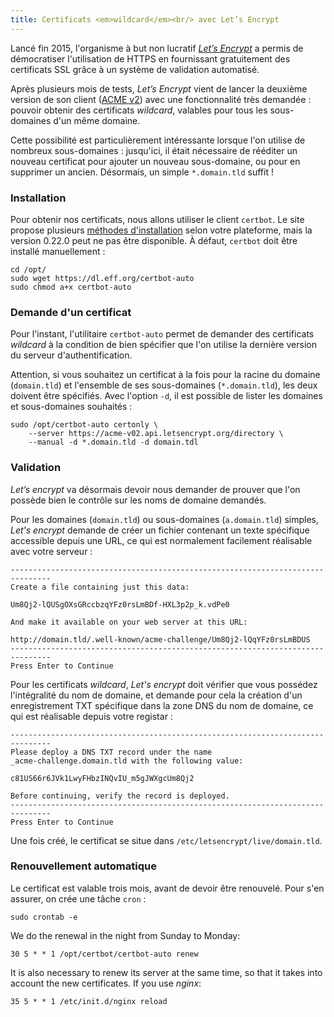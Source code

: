 ```yaml
---
title: Certificats <em>wildcard</em><br/> avec Let’s Encrypt
---
```


Lancé fin 2015, l'organisme à but non lucratif *[Let’s Encrypt](https://letsencrypt.org)* a permis de démocratiser l'utilisation de HTTPS en fournissant gratuitement des certificats SSL grâce à un système de validation automatisé.

Après plusieurs mois de tests, *Let’s Encrypt* vient de lancer la deuxième version de son client ([ACME v2](https://community.letsencrypt.org/t/acme-v2-production-environment-wildcards/55578)) avec une fonctionnalité très demandée : pouvoir obtenir des certificats *wildcard*, valables pour tous les sous-domaines d'un même domaine.

Cette possibilité est particulièrement intéressante lorsque l'on utilise de nombreux sous-domaines : jusqu'ici, il était nécessaire de rééditer un nouveau certificat pour ajouter un nouveau sous-domaine, ou pour en supprimer un ancien. Désormais, un simple `*.domain.tld` suffit !


### Installation

Pour obtenir nos certificats, nous allons utiliser le client `certbot`. Le site propose plusieurs [méthodes d'installation](https://certbot.eff.org) selon votre plateforme, mais la version 0.22.0 peut ne pas être disponible. À défaut, `certbot` doit être installé manuellement :


```
cd /opt/
sudo wget https://dl.eff.org/certbot-auto
sudo chmod a+x certbot-auto
```

### Demande d'un certificat

Pour l'instant, l'utilitaire `certbot-auto` permet de demander des certificats *wildcard* à la condition de bien spécifier que l'on utilise la dernière version du serveur d'authentification.

Attention, si vous souhaitez un certificat à la fois pour la racine du domaine (`domain.tld`) et l'ensemble de ses sous-domaines (`*.domain.tld`), les deux doivent être spécifiés. Avec l'option `-d`, il est possible de lister les domaines et sous-domaines souhaités :

```
sudo /opt/certbot-auto certonly \
    --server https://acme-v02.api.letsencrypt.org/directory \
    --manual -d *.domain.tld -d domain.tdl
```

### Validation

*Let’s encrypt* va désormais devoir nous demander de prouver que l'on possède bien le contrôle sur les noms de domaine demandés.

Pour les domaines (`domain.tld`) ou sous-domaines (`a.domain.tld`) simples, *Let's encrypt* demande de créer un fichier contenant un texte spécifique accessible depuis une URL, ce qui est normalement facilement réalisable avec votre serveur :

```
-------------------------------------------------------------------------------
Create a file containing just this data:

Um8Qj2-lQUSgOXsGRccbzqYFz0rsLmBDf-HXL3p2p_k.vdPe0

And make it available on your web server at this URL:

http://domain.tld/.well-known/acme-challenge/Um8Qj2-lQqYFz0rsLmBDUS
-------------------------------------------------------------------------------
Press Enter to Continue
```

Pour les certificats *wildcard*, *Let's encrypt* doit vérifier que vous possédez l'intégralité du nom de domaine, et demande pour cela la création d'un enregistrement TXT spécifique dans la zone DNS du nom de domaine, ce qui est réalisable depuis votre registar :

```
-------------------------------------------------------------------------------
Please deploy a DNS TXT record under the name
_acme-challenge.domain.tld with the following value:

c81US66r6JVk1LwyFHbzINQvIU_m5gJWXgcUm8Qj2

Before continuing, verify the record is deployed.
-------------------------------------------------------------------------------
Press Enter to Continue
```

Une fois créé, le certificat se situe dans `/etc/letsencrypt/live/domain.tld`.

### Renouvellement automatique

Le certificat est valable trois mois, avant de devoir être renouvelé. Pour s'en assurer, on crée une tâche `cron` :

```
sudo crontab -e
```

We do the renewal in the night from Sunday to Monday:

```
30 5 * * 1 /opt/certbot/certbot-auto renew
```

It is also necessary to renew its server at the same time, so that it takes into account the new certificates. If you use *nginx*:

```
35 5 * * 1 /etc/init.d/nginx reload
```
